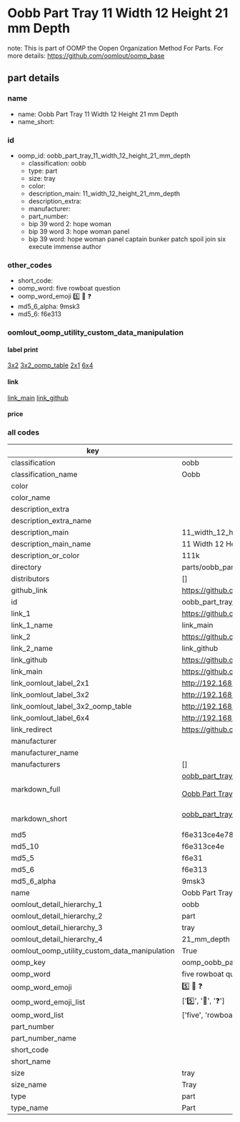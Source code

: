 # Oobb Part Tray 11 Width 12 Height 21 mm Depth  

note: This is part of OOMP the Oopen Organization Method For Parts. For more details: https://github.com/oomlout/oomp_base

##  part details
  







### name
* name: Oobb Part Tray 11 Width 12 Height 21 mm Depth
* name_short: 
### id
* oomp_id: oobb_part_tray_11_width_12_height_21_mm_depth
  * classification: oobb
  * type: part
  * size: tray
  * color: 
  * description_main: 11_width_12_height_21_mm_depth
  * description_extra: 
  * manufacturer: 
  * part_number: 
  * bip 39 word 2: hope woman
  * bip 39 word 3: hope woman panel
  * bip 39 word: hope woman panel captain bunker patch spoil join six execute immense author

### other_codes
* short_code: 
* oomp_word: five rowboat question
* oomp_word_emoji :five: :rowboat: :question:
* md5_6_alpha: 9msk3
* md5_6: f6e313






### oomlout_oomp_utility_custom_data_manipulation
#### label print
[3x2](http://192.168.1.245:1112/?label=oomp%209msk3)
[3x2_oomp_table](http://192.168.1.108:1112/?label=oomp%209msk3)
[2x1](http://192.168.1.242:1112/?label=oomp%209msk3)
[6x4](http://192.168.1.55:1112/?label=oomp%209msk3)    

#### link

[link_main](https://github.com/oomlout/oomlout_oomp_version_1_messy/tree/main/parts/oobb_part_tray_11_width_12_height_21_mm_depth) [link_github](https://github.com/oomlout/oomlout_oomp_version_1_messy/tree/main/parts/oobb_part_tray_11_width_12_height_21_mm_depth)                             

#### price







### all codes 
| key | value |  
| --- | --- |  
| classification | oobb |  
| classification_name | Oobb |  
| color |  |  
| color_name |  |  
| description_extra |  |  
| description_extra_name |  |  
| description_main | 11_width_12_height_21_mm_depth |  
| description_main_name | 11 Width 12 Height 21 mm Depth |  
| description_or_color | 111k |  
| directory | parts/oobb_part_tray_11_width_12_height_21_mm_depth |  
| distributors | [] |  
| github_link | https://github.com/oomlout/oomlout_oomp_part_src/tree/main/parts/oobb_part_tray_11_width_12_height_21_mm_depth |  
| id | oobb_part_tray_11_width_12_height_21_mm_depth |  
| link_1 | https://github.com/oomlout/oomlout_oomp_version_1_messy/tree/main/parts/oobb_part_tray_11_width_12_height_21_mm_depth |  
| link_1_name | link_main |  
| link_2 | https://github.com/oomlout/oomlout_oomp_version_1_messy/tree/main/parts/oobb_part_tray_11_width_12_height_21_mm_depth |  
| link_2_name | link_github |  
| link_github | https://github.com/oomlout/oomlout_oomp_version_1_messy/tree/main/parts/oobb_part_tray_11_width_12_height_21_mm_depth |  
| link_main | https://github.com/oomlout/oomlout_oomp_version_1_messy/tree/main/parts/oobb_part_tray_11_width_12_height_21_mm_depth |  
| link_oomlout_label_2x1 | http://192.168.1.242:1112/?label=oomp%209msk3 |  
| link_oomlout_label_3x2 | http://192.168.1.245:1112/?label=oomp%209msk3 |  
| link_oomlout_label_3x2_oomp_table | http://192.168.1.108:1112/?label=oomp%209msk3 |  
| link_oomlout_label_6x4 | http://192.168.1.55:1112/?label=oomp%209msk3 |  
| link_redirect | https://github.com/oomlout/oomlout_oomp_version_1_messy/tree/main/parts/oobb_part_tray_11_width_12_height_21_mm_depth |  
| manufacturer |  |  
| manufacturer_name |  |  
| manufacturers | [] |  
| markdown_full | [oobb_part_tray_11_width_12_height_21_mm_depth](none)<br>[](none)<br>[Oobb Part Tray 11 Width 12 Height 21 Mm Depth](none)<br><br> |  
| markdown_short | [oobb_part_tray_11_width_12_height_21_mm_depth](none)<br><br> |  
| md5 | f6e313ce4e783a4a830f32233f3f3b6b |  
| md5_10 | f6e313ce4e |  
| md5_5 | f6e31 |  
| md5_6 | f6e313 |  
| md5_6_alpha | 9msk3 |  
| name | Oobb Part Tray 11 Width 12 Height 21 mm Depth |  
| oomlout_detail_hierarchy_1 | oobb |  
| oomlout_detail_hierarchy_2 | part |  
| oomlout_detail_hierarchy_3 | tray |  
| oomlout_detail_hierarchy_4 | 21_mm_depth |  
| oomlout_oomp_utility_custom_data_manipulation | True |  
| oomp_key | oomp_oobb_part_tray_11_width_12_height_21_mm_depth |  
| oomp_word | five rowboat question |  
| oomp_word_emoji | :five: :rowboat: :question: |  
| oomp_word_emoji_list | [':five:', ':rowboat:', ':question:'] |  
| oomp_word_list | ['five', 'rowboat', 'question'] |  
| part_number |  |  
| part_number_name |  |  
| short_code |  |  
| short_name |  |  
| size | tray |  
| size_name | Tray |  
| type | part |  
| type_name | Part |  
